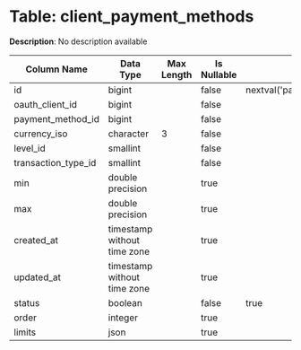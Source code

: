 # Table: client_payment_methods

**Description**: No description available

| Column Name | Data Type | Max Length | Is Nullable | Default | Primary Key | Foreign Key |
|-------------|-----------|------------|-------------|---------|-------------|-------------|
| id | bigint |  | false | nextval('payments.client_payment_methods_id_seq'::regclass) | client_payment_methods | client_payment_methods |
| oauth_client_id | bigint |  | false |  | client_payment_methods | oauth_clients |
| payment_method_id | bigint |  | false |  | client_payment_methods | payment_methods |
| currency_iso | character | 3 | false |  | client_payment_methods | currencies |
| level_id | smallint |  | false |  | client_payment_methods | levels |
| transaction_type_id | smallint |  | false |  | client_payment_methods | transaction_types |
| min | double precision |  | true |  |  |  |
| max | double precision |  | true |  |  |  |
| created_at | timestamp without time zone |  | true |  |  |  |
| updated_at | timestamp without time zone |  | true |  |  |  |
| status | boolean |  | false | true |  |  |
| order | integer |  | true |  |  |  |
| limits | json |  | true |  |  |  |
